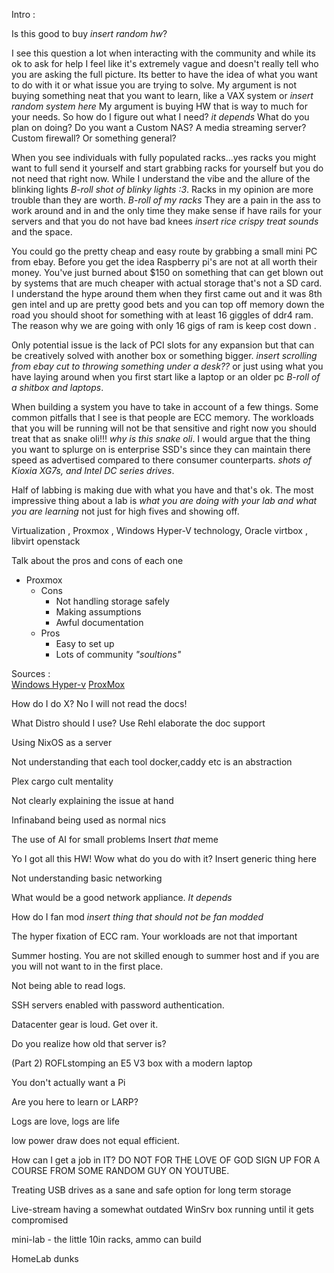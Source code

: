 Intro : 





Is this good to buy *insert random hw*? 

I see this question a lot when interacting with the community and while its ok to ask for help I feel like it's extremely vague and doesn't really tell who you are asking the full picture. Its better to have the idea of what you want to do with it or what issue you are trying to solve. My argument is not buying something neat that you want to learn, like a VAX system or *insert random system here* My argument is buying HW that is way to much for your needs. So how do I figure out what I need? *it depends* What do you plan on doing? Do you want a Custom NAS? A media streaming server?  Custom firewall? Or something general? 

When you see individuals with fully populated racks...yes racks you might want to full send it yourself and start grabbing racks for yourself but you do not need that right now. While I understand the vibe and the allure of the blinking lights *B-roll shot of blinky lights :3*. Racks in my opinion are more trouble than they are worth. *B-roll of my racks*  They are a pain in the ass to work around and in and the only time they make sense if have rails for your servers and that you do not have bad knees *insert rice crispy treat sounds* and the space.  

You could go the pretty cheap and easy route by grabbing a small mini PC from ebay. Before you get the idea Raspberry pi's are not at all worth their money. You've just burned about $150 on something that can get blown out by systems that are much cheaper with actual storage that's not a SD card. I understand the hype around them when they first came out and it was   8th gen intel and up are pretty good bets and you can top off memory down the road you should shoot for something with at least 16 giggles of ddr4 ram. The reason why we are going with only 16 gigs of ram is keep cost down . 

Only potential issue is the lack of PCI slots for any expansion but that can be creatively solved with another box or something bigger.  *insert scrolling from ebay cut to throwing something under a desk??* or just using what you have laying around when you first start like a laptop or an older pc *B-roll of a shitbox and laptops*.

When building a system you have to take in account of a few things. Some common pitfalls that I see is that people are ECC memory. The workloads that you will be running will not be that sensitive and right now you should treat that as snake oli!!! *why is this snake oli*. I would argue that the thing you want to splurge on is enterprise SSD's since they can maintain there speed as advertised compared to there consumer counterparts. *shots of Kioxia XG7s, and Intel DC series drives*. 

Half of labbing is making due with what you have and that's ok. The most impressive thing about a lab is *what you are doing with your lab and what you are learning* not just for high fives and showing off.




Virtualization , Proxmox , Windows Hyper-V technology, Oracle virtbox , libvirt openstack 

Talk about the pros and cons of each one 
*  Proxmox 
	* Cons
		* Not handling storage safely 
		* Making assumptions 
		* Awful documentation  
	*  Pros
		* Easy to set up 
		* Lots of community *"soultions"*  

Sources :  
[Windows Hyper-v](https://learn.microsoft.com/en-us/windows-server/virtualization/hyper-v/host-hardware-requirements?pivots=windows-server )
[ProxMox]()


How do I do X? No I will not read the docs! 

What Distro should I use?
	Use Rehl elaborate the doc support 

Using NixOS as a server

Not understanding that each tool docker,caddy etc is an abstraction 

Plex cargo cult mentality 

Not clearly explaining the issue at hand 

Infinaband being used as normal nics 

The use of AI for small problems
Insert *that* meme

Yo I got all this HW! Wow what do you do with it?  Insert generic thing here

Not understanding basic networking

What would be a good network appliance. *It depends*   

How do I fan mod *insert thing that should not be fan modded*

The hyper fixation of ECC ram. Your workloads are not that important

Summer hosting. You are not skilled enough to summer host and if you are you will not want to in the first place.   

Not being able to read logs.

SSH servers enabled with password authentication.

Datacenter gear is loud. Get over it.

Do you realize how old that server is?

(Part 2) ROFLstomping an E5 V3 box with a modern laptop

You don't actually want a Pi

Are you here to learn or LARP?

Logs are love, logs are life

low power draw does not equal efficient.

How can I get a job in IT? DO NOT FOR THE LOVE OF GOD SIGN UP FOR A COURSE FROM SOME RANDOM GUY ON YOUTUBE. 

Treating USB drives as a sane and safe option for long term storage

Live-stream having a somewhat outdated WinSrv box running until it gets compromised

mini-lab - the little 10in racks, ammo can build  



HomeLab dunks 